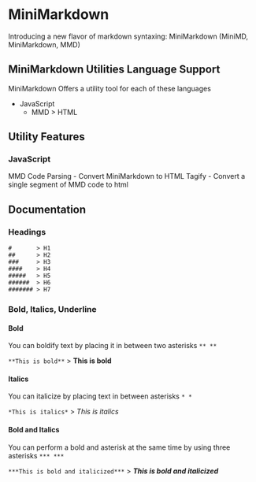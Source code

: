 # MiniMarkdown
Introducing a new flavor of markdown syntaxing: MiniMarkdown (MiniMD, MiniMarkdown, MMD)

## MiniMarkdown Utilities Language Support

MiniMarkdown Offers a utility tool for each of these languages

* JavaScript
    * MMD > HTML


## Utility Features

### JavaScript

MMD Code Parsing - Convert MiniMarkdown to HTML
Tagify - Convert a single segment of MMD code to html





## Documentation

### Headings

    #       > H1
    ##      > H2
    ###     > H3
    ####    > H4
    #####   > H5
    ######  > H6
    ####### > H7
    
### Bold, Italics, Underline

#### Bold

You can boldify text by placing it in between two asterisks `** **`

`**This is bold**`                  > **This is bold**

#### Italics

You can italicize by placing text in between asterisks `* *`

`*This is italics*`                 > *This is italics*

#### Bold and Italics

You can perform a bold and asterisk at the same time by using three asterisks `*** ***`

`***This is bold and italicized***` > ***This is bold and italicized***
